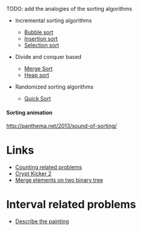 TODO: add the analogies of the sorting algorithms


- Incremental sorting algorithms
	- [Bubble sort](bubblesort)
	- [Insertion sort](insertionsort)
	- [Selection sort](selectionsort)

- Divide and conquer based
	- [Merge Sort](mergesort)
	- [Heap sort](heapsort)

- Randomized sorting algorithms
	- [Quick Sort](quicksort)

#### Sorting animation

http://panthema.net/2013/sound-of-sorting/

Links
=======

- [Counting related problems](https://www.hackerrank.com/challenges/fraudulent-activity-notifications/problem)
- [Crypt Kicker 2](https://uva.onlinejudge.org/index.php?option=com_onlinejudge&Itemid=8&category=16&page=show_problem&problem=791)
- [Merge elements on two binary tree](https://leetcode.com/problems/all-elements-in-two-binary-search-trees/)

Interval related problems
=========================

- [Describe the painting](https://leetcode.com/contest/biweekly-contest-57/problems/describe-the-painting/)
